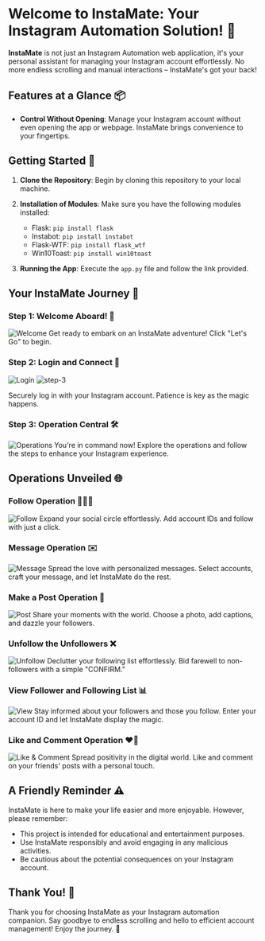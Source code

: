 # Welcome to InstaMate: Your Instagram Automation Solution! 🚀

**InstaMate** is not just an Instagram Automation web application, it's your personal assistant for managing your Instagram account effortlessly. No more endless scrolling and manual interactions – InstaMate's got your back!

## Features at a Glance 📦

- **Control Without Opening**: Manage your Instagram account without even opening the app or webpage. InstaMate brings convenience to your fingertips.

## Getting Started 🚀

1. **Clone the Repository**: Begin by cloning this repository to your local machine.

2. **Installation of Modules**: Make sure you have the following modules installed:

   - Flask: `pip install flask`
   - Instabot: `pip install instabot`
   - Flask-WTF: `pip install flask_wtf`
   - Win10Toast: `pip install win10toast`

3. **Running the App**: Execute the `app.py` file and follow the link provided.

## Your InstaMate Journey 🌟

### Step 1: Welcome Aboard! 🎉
![Welcome](https://github.com/KeshavJha1310/InstaMate/assets/124581153/faba686c-4490-452c-a368-1d4d84578944)
Get ready to embark on an InstaMate adventure! Click "Let's Go" to begin.

### Step 2: Login and Connect 📲
![Login](https://github.com/KeshavJha1310/InstaMate/assets/124581153/81d3bac2-e7a1-47ea-9987-0b42a2a05e9c)
![step-3](https://github.com/KeshavJha1310/InstaMate/assets/124581153/78633845-ae4b-4a6a-9e57-e45e1f3ce4a6)

Securely log in with your Instagram account. Patience is key as the magic happens.

### Step 3: Operation Central 🛠️
![Operations](https://github.com/KeshavJha1310/InstaMate/assets/124581153/cda2e97e-10a6-4312-8043-3ee5d34a361c)
You're in command now! Explore the operations and follow the steps to enhance your Instagram experience.

## Operations Unveiled 🌐

### Follow Operation 🧑‍🤝‍🧑
![Follow](https://github.com/KeshavJha1310/InstaMate/assets/124581153/7999f298-a71c-428b-acb3-ed0169e53f54)
Expand your social circle effortlessly. Add account IDs and follow with just a click.

### Message Operation ✉️
![Message](https://github.com/KeshavJha1310/InstaMate/assets/124581153/0bbe1f56-f4bb-4e1c-ac8e-095bde9c6109)
Spread the love with personalized messages. Select accounts, craft your message, and let InstaMate do the rest.

### Make a Post Operation 📸
![Post](https://github.com/KeshavJha1310/InstaMate/assets/124581153/3f43997c-f719-405f-85ce-d811648d352e)
Share your moments with the world. Choose a photo, add captions, and dazzle your followers.

### Unfollow the Unfollowers ❌
![Unfollow](https://github.com/KeshavJha1310/InstaMate/assets/124581153/b368ed0a-3ab4-4c96-94fc-094e4fb831f2)
Declutter your following list effortlessly. Bid farewell to non-followers with a simple "CONFIRM."

### View Follower and Following List 📊
![View](https://github.com/KeshavJha1310/InstaMate/assets/124581153/19f95855-4075-4e76-b86b-f2e4b350724a)
Stay informed about your followers and those you follow. Enter your account ID and let InstaMate display the magic.

### Like and Comment Operation ❤️💬
![Like & Comment](https://github.com/KeshavJha1310/InstaMate/assets/124581153/342d92df-c689-4500-9012-62f4581ecf0a)
Spread positivity in the digital world. Like and comment on your friends' posts with a personal touch.

## A Friendly Reminder ⚠️

InstaMate is here to make your life easier and more enjoyable. However, please remember:

- This project is intended for educational and entertainment purposes.
- Use InstaMate responsibly and avoid engaging in any malicious activities.
- Be cautious about the potential consequences on your Instagram account.

## Thank You! 🙌

Thank you for choosing InstaMate as your Instagram automation companion. Say goodbye to endless scrolling and hello to efficient account management! Enjoy the journey. 🎈
